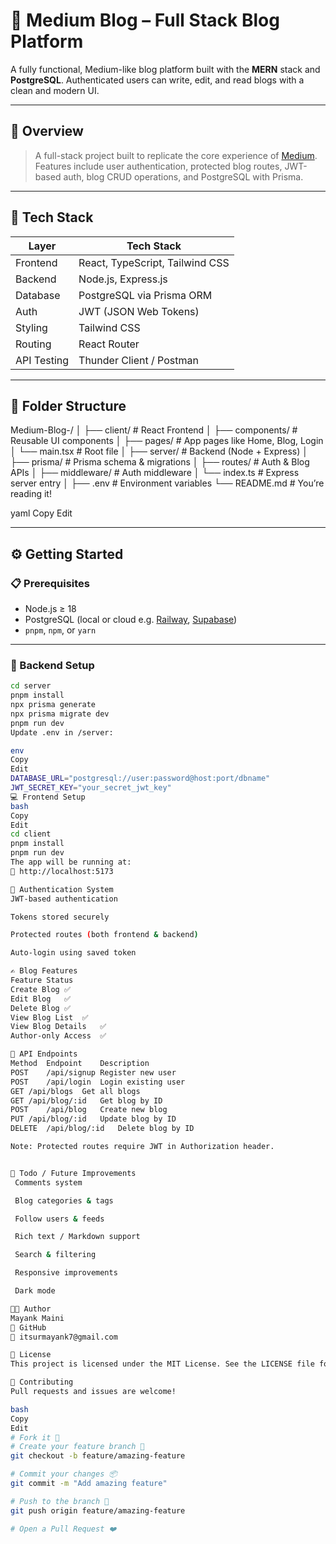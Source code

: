 # 📝 Medium Blog – Full Stack Blog Platform

A fully functional, Medium-like blog platform built with the **MERN** stack and **PostgreSQL**. Authenticated users can write, edit, and read blogs with a clean and modern UI.

---

## 🚀 Overview

> A full-stack project built to replicate the core experience of [Medium](https://medium.com). Features include user authentication, protected blog routes, JWT-based auth, blog CRUD operations, and PostgreSQL with Prisma.

---

## 🧰 Tech Stack

| Layer       | Tech Stack                           |
|-------------|--------------------------------------|
| Frontend    | React, TypeScript, Tailwind CSS      |
| Backend     | Node.js, Express.js                  |
| Database    | PostgreSQL via Prisma ORM            |
| Auth        | JWT (JSON Web Tokens)                |
| Styling     | Tailwind CSS                         |
| Routing     | React Router                         |
| API Testing | Thunder Client / Postman             |

---

## 📁 Folder Structure

Medium-Blog-/
│
├── client/ # React Frontend
│ ├── components/ # Reusable UI components
│ ├── pages/ # App pages like Home, Blog, Login
│ └── main.tsx # Root file
│
├── server/ # Backend (Node + Express)
│ ├── prisma/ # Prisma schema & migrations
│ ├── routes/ # Auth & Blog APIs
│ ├── middleware/ # Auth middleware
│ └── index.ts # Express server entry
│
├── .env # Environment variables
└── README.md # You’re reading it!

yaml
Copy
Edit

---

## ⚙️ Getting Started

### 📋 Prerequisites

- Node.js ≥ 18
- PostgreSQL (local or cloud e.g. [Railway](https://railway.app), [Supabase](https://supabase.com))
- `pnpm`, `npm`, or `yarn`

---

### 🔌 Backend Setup

```bash
cd server
pnpm install
npx prisma generate
npx prisma migrate dev
pnpm run dev
Update .env in /server:

env
Copy
Edit
DATABASE_URL="postgresql://user:password@host:port/dbname"
JWT_SECRET_KEY="your_secret_jwt_key"
💻 Frontend Setup
bash
Copy
Edit
cd client
pnpm install
pnpm run dev
The app will be running at:
🔗 http://localhost:5173

🔐 Authentication System
JWT-based authentication

Tokens stored securely

Protected routes (both frontend & backend)

Auto-login using saved token

✍️ Blog Features
Feature	Status
Create Blog	✅
Edit Blog	✅
Delete Blog	✅
View Blog List	✅
View Blog Details	✅
Author-only Access	✅

🔗 API Endpoints
Method	Endpoint	Description
POST	/api/signup	Register new user
POST	/api/login	Login existing user
GET	/api/blogs	Get all blogs
GET	/api/blog/:id	Get blog by ID
POST	/api/blog	Create new blog
PUT	/api/blog/:id	Update blog by ID
DELETE	/api/blog/:id	Delete blog by ID

Note: Protected routes require JWT in Authorization header.


📌 Todo / Future Improvements
 Comments system

 Blog categories & tags

 Follow users & feeds

 Rich text / Markdown support

 Search & filtering

 Responsive improvements

 Dark mode

👨‍💻 Author
Mayank Maini
🔗 GitHub
📧 itsurmayank7@gmail.com

📄 License
This project is licensed under the MIT License. See the LICENSE file for details.

🙌 Contributing
Pull requests and issues are welcome!

bash
Copy
Edit
# Fork it 🍴
# Create your feature branch 🔧
git checkout -b feature/amazing-feature

# Commit your changes 📦
git commit -m "Add amazing feature"

# Push to the branch 🚀
git push origin feature/amazing-feature

# Open a Pull Request ❤️
